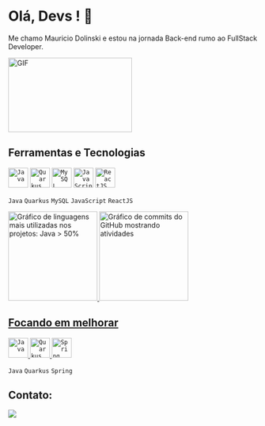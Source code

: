 <html lang="pt-br">

# Olá, Devs ! 👋

Me chamo Mauricio Dolinski e estou na jornada Back-end rumo ao FullStack Developer.

<img align-text="center" alt="GIF" src="https://github.com/abhisheknaiidu/abhisheknaiidu/blob/master/code.gif?raw=true" width="250" height="150" />





## Ferramentas e Tecnologias

<code><img loading="lazy" src="https://cdn.jsdelivr.net/gh/devicons/devicon/icons/java/java-original.svg" width="40" height="40" title="Java" alt="Java"/></code>
<code><img loading="lazy" src="https://www.svgrepo.com/download/354245/quarkus-icon.svg" width="40" height="40" title="Quarkus" alt="Quarkus"/></code>
<code><img loading="lazy" src="https://cdn.jsdelivr.net/gh/devicons/devicon/icons/mysql/mysql-original.svg" width="40" height="40" title="MySQL" alt="MySQL"/></code>
<code><img loading="lazy" src="https://cdn.jsdelivr.net/gh/devicons/devicon/icons/javascript/javascript-plain.svg" width="40" height="40" title="JavaScript" alt="JavaScript"/></code>
<code><img loading="lazy" src="https://www.svgrepo.com/download/354259/react.svg" width="40" height="40" title="ReactJS" alt="ReactJS"/></code>

<code><a>Java</a></code>
<code><a>Quarkus</a></code>
<code><a>MySQL</a></code>
<code><a>JavaScript</a></code>
<code><a>ReactJS</a></code>

<a href="https://github.com/Mauricio-Dolinski">
<img loading="lazy" height="180em" src="https://github-readme-stats.vercel.app/api/top-langs/?username=Mauricio-Dolinski&layout=compact&langs_count=6&theme=dracula&locale=pt-br" alt="Gráfico de linguagens mais utilizadas nos projetos: Java > 50%"/>
<img loading="lazy" height="180em" src="https://github-readme-stats.vercel.app/api?username=Mauricio-Dolinski&include_all_commits=true&theme=dracula&rank_icon=github&locale=pt-br" alt="Gráfico de commits do GitHub mostrando atividades"/>




## Focando em melhorar


<code><img loading="lazy" src="https://cdn.jsdelivr.net/gh/devicons/devicon/icons/java/java-original.svg" width="40" height="40" title="Java" alt="Java"/></code> 
<code><img loading="lazy" src="https://www.svgrepo.com/download/354245/quarkus-icon.svg" width="40" height="40" title="Quarkus" alt="Quarkus"/></code>
<code><img loading="lazy" src="https://www.svgrepo.com/download/354380/spring-icon.svg" width="40" height="40" title="Spring" alt="Spring"/></code>

<code><a>Java</a></code>
<code><a>Quarkus</a></code>
<code><a>Spring</a></code>


## Contato:

<div>
<a href="https://www.linkedin.com/in/mauricio-dolinski" target="_blank"><img loading="lazy" src="https://img.shields.io/badge/-LinkedIn-%230077B5?style=for-the-badge&logo=linkedin&logoColor=white" target="_blank"></a>   
</div>

<div>

</div>
